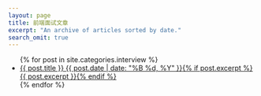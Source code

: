 ```yaml
---
layout: page
title: 前端面试文章
excerpt: "An archive of articles sorted by date."
search_omit: true
---
```


<ul class="post-list">
{% for post in site.categories.interview %}
  <li><article><a href="{{ site.url }}{{ post.url }}">{{ post.title }} <span class="entry-date"><time datetime="{{ post.date | date_to_xmlschema }}">{{ post.date | date: "%B %d, %Y" }}</time></span>{% if post.excerpt %} <span class="excerpt">{{ post.excerpt }}</span>{% endif %}</a></article></li>
{% endfor %}
</ul>
